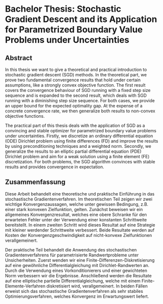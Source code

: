 # Bachelor Thesis: Stochastic Gradient Descent and its Application for Parametrized Boundary Value Problems under Uncertainties

## Abstract
In this thesis we want to give a theoretical and practical introduction to stochastic gradient descent (SGD) 
methods. In the theoretical part, we prove two fundamental
convergence results that hold under certain assumptions, like a strongly convex objective function. The 
first result covers the convergence
behaviour of SGD running with a fixed step size sequence and is expanded to the second result, which deals with SGD running with a diminishing 
step size sequence. For both cases, we provide an upper bound for the expected optimality gap. At the expense of a concrete convergence rate, we 
then generalize both results to non-convex objective functions.

The practical part of this thesis deals with the application of SGD as a convincing and stable optimizer for parametrized boundary value problems 
under uncertainties. Firstly, we discretize an ordinary differential equation (ODE)
Dirichlet problem using finite differences (FD) and improve the results by
using preconditioning techniques and a weighted norm. Secondly, we generalize the results to an elliptic partial differential equation (PDE) 
Dirichlet problem and aim for a weak solution using a finite element (FE) discretization. For both problems, the SGD algorithm convinces with stable
results and provides convergence in expectation.

## Zusammenfassung
Diese Arbeit behandelt eine theoretische und praktische Einführung in das stochastische Gradientenverfahren. Im theoretischen Teil zeigen wir zwei
wichtige Konvergenzaussagen, welche unter gewissen Bedingung, z.B. einer stark konvexen Zielfunktion, gelten. 
Zunächst beweisen wir ein allgemeines Konvergenzresultat, welches eine obere Schranke für den erwarteten Fehler
unter der Verwendung einer konstanten Schrittweite bereitstellt. In einem 
zweiten Schritt wird dieses Resultat auf eine Strategie mit kleiner werdender Schrittweite verbessert.
Beide Resultate werden auf Kosten der Konvergenzgeschwindigkeit auf nicht-konvexe Zielfunktionen verallgemeinert.

Der praktische Teil behandelt die Anwendung des stochastischen Gradientenverfahrens für parametrisierte Randwertprobleme unter Unsicherheiten.
Zuerst wenden wir eine Finite-Differenzen-Diskretisierung auf eine gewöhnliche Differentialgleichung mit Dirichlet-Randwerten an.
Durch die Verwendung eines Vorkonditionierers und einer gewichteten Norm verbessern wir die Ergebnisse. Anschließend werden die Resultate auf eine 
elliptische partielle Differentialgleichung, welche mit einem Finite-Elemente-Verfahren diskretisiert wird, verallgemeinert. In beiden Fällen erweist
sich das stochastische Gradientenverfahren als sehr stabiles Optimierungsverfahren, welches Konvergenz im Erwartungswert liefert.

